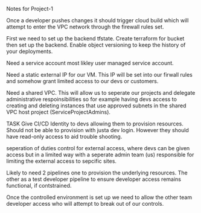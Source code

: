 Notes for Project-1

Once a developer pushes changes it should trigger cloud build which will attempt to enter the VPC network through the firewall rules set.

First we need to set up the backend tfstate. Create terraform for bucket then set up the backend. Enable object versioning to keep the history of your deployments.

Need a service account most likley user managed service account. 

Need a static external IP for our VM. This IP will be set into our firwall rules and somehow grant limited access to our devs or customers.

Need a shared VPC. This will allow us to seperate our projects and delegate administrative respoinsibilities so for example having devs access to creating and deleting instances that use approved subnets in the shared VPC host project (ServiceProjectAdmins). 

TASK 
Give CI/CD Identity to devs allowing them to provision resources. Should not be able to provision with justa dev login. However they should have read-only access to aid trouble shooting.

seperation of duties control for external access, where devs can be given access but in a limited way with a seperate admin team (us) responsible for limiting the external access to sepcific sites.


Likely to need 2 pipelines one to provision the underlying resources. 
The other as a test developer pipeline to ensure developer access remains functional, if contstrained. 

Once the controlled environment is set up we need to allow the other team developer access who will attempt to break out of our controls.

